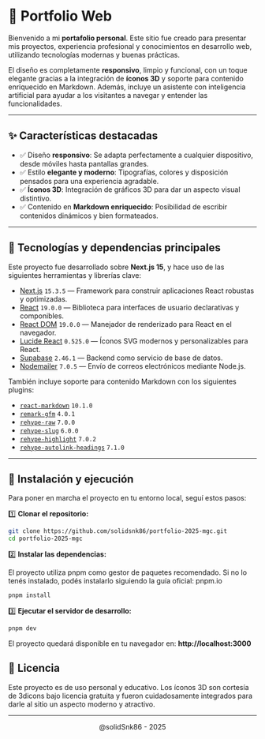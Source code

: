 # 📁 Portfolio Web

Bienvenido a mi **portafolio personal**. Este sitio fue creado para presentar mis proyectos, experiencia profesional y conocimientos en desarrollo web, utilizando tecnologías modernas y buenas prácticas.

El diseño es completamente **responsivo**, limpio y funcional, con un toque elegante gracias a la integración de **íconos 3D** y soporte para contenido enriquecido en Markdown. Además, incluye un asistente con inteligencia artificial para ayudar a los visitantes a navegar y entender las funcionalidades.

---

## ✨ Características destacadas

- ✅ Diseño **responsivo**: Se adapta perfectamente a cualquier dispositivo, desde móviles hasta pantallas grandes.
- ✅ Estilo **elegante y moderno**: Tipografías, colores y disposición pensados para una experiencia agradable.
- ✅ **Íconos 3D**: Integración de gráficos 3D para dar un aspecto visual distintivo.
- ✅ Contenido en **Markdown enriquecido**: Posibilidad de escribir contenidos dinámicos y bien formateados.

---

## 🚀 Tecnologías y dependencias principales

Este proyecto fue desarrollado sobre **Next.js 15**, y hace uso de las siguientes herramientas y librerías clave:

- [Next.js](https://nextjs.org/) `15.3.5` — Framework para construir aplicaciones React robustas y optimizadas.
- [React](https://reactjs.org/) `19.0.0` — Biblioteca para interfaces de usuario declarativas y componibles.
- [React DOM](https://react.dev/) `19.0.0` — Manejador de renderizado para React en el navegador.
- [Lucide React](https://lucide.dev/) `0.525.0` — Íconos SVG modernos y personalizables para React.
- [Supabase](https://supabase.com/) `2.46.1` — Backend como servicio de base de datos.
- [Nodemailer](https://nodemailer.com/) `7.0.5` — Envío de correos electrónicos mediante Node.js.

También incluye soporte para contenido Markdown con los siguientes plugins:

- [`react-markdown`](https://github.com/remarkjs/react-markdown) `10.1.0`
- [`remark-gfm`](https://github.com/remarkjs/remark-gfm) `4.0.1`
- [`rehype-raw`](https://github.com/rehypejs/rehype-raw) `7.0.0`
- [`rehype-slug`](https://github.com/rehypejs/rehype-slug) `6.0.0`
- [`rehype-highlight`](https://github.com/rehypejs/rehype-highlight) `7.0.2`
- [`rehype-autolink-headings`](https://github.com/rehypejs/rehype-autolink-headings) `7.1.0`

---

## 📄 Instalación y ejecución

Para poner en marcha el proyecto en tu entorno local, seguí estos pasos:

1️⃣ **Clonar el repositorio:**

```bash
git clone https://github.com/solidsnk86/portfolio-2025-mgc.git
cd portfolio-2025-mgc
```

2️⃣ **Instalar las dependencias:**

El proyecto utiliza pnpm como gestor de paquetes recomendado. Si no lo tenés instalado, podés instalarlo siguiendo la guía oficial: pnpm.io

```bash
pnpm install
```

3️⃣ **Ejecutar el servidor de desarrollo:**

```bash
pnpm dev
```

El proyecto quedará disponible en tu navegador en: <strong>http://localhost:3000</strong>

## 📝 Licencia

Este proyecto es de uso personal y educativo.
Los íconos 3D son cortesía de 3dicons bajo licencia gratuita y fueron cuidadosamente integrados para darle al sitio un aspecto moderno y atractivo.

---

<div align="center">
@solidSnk86 - 2025
</div>